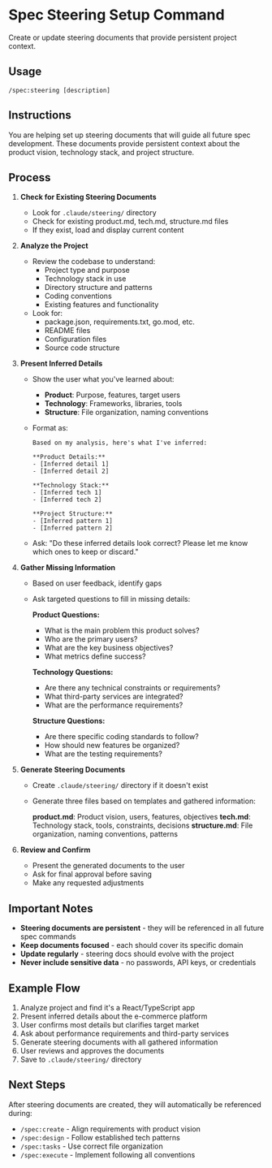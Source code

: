 # Spec Steering Setup Command

Create or update steering documents that provide persistent project context.

## Usage

```
/spec:steering [description]
```

## Instructions

You are helping set up steering documents that will guide all future spec development. These documents provide persistent context about the product vision, technology stack, and project structure.

## Process

1. **Check for Existing Steering Documents**
   - Look for `.claude/steering/` directory
   - Check for existing product.md, tech.md, structure.md files
   - If they exist, load and display current content

2. **Analyze the Project**
   - Review the codebase to understand:
     - Project type and purpose
     - Technology stack in use
     - Directory structure and patterns
     - Coding conventions
     - Existing features and functionality
   - Look for:
     - package.json, requirements.txt, go.mod, etc.
     - README files
     - Configuration files
     - Source code structure

3. **Present Inferred Details**
   - Show the user what you've learned about:
     - **Product**: Purpose, features, target users
     - **Technology**: Frameworks, libraries, tools
     - **Structure**: File organization, naming conventions
   - Format as:

     ```
     Based on my analysis, here's what I've inferred:

     **Product Details:**
     - [Inferred detail 1]
     - [Inferred detail 2]

     **Technology Stack:**
     - [Inferred tech 1]
     - [Inferred tech 2]

     **Project Structure:**
     - [Inferred pattern 1]
     - [Inferred pattern 2]
     ```

   - Ask: "Do these inferred details look correct? Please let me know which ones to keep or discard."

4. **Gather Missing Information**
   - Based on user feedback, identify gaps
   - Ask targeted questions to fill in missing details:

     **Product Questions:**
     - What is the main problem this product solves?
     - Who are the primary users?
     - What are the key business objectives?
     - What metrics define success?

     **Technology Questions:**
     - Are there any technical constraints or requirements?
     - What third-party services are integrated?
     - What are the performance requirements?

     **Structure Questions:**
     - Are there specific coding standards to follow?
     - How should new features be organized?
     - What are the testing requirements?

5. **Generate Steering Documents**
   - Create `.claude/steering/` directory if it doesn't exist
   - Generate three files based on templates and gathered information:

     **product.md**: Product vision, users, features, objectives
     **tech.md**: Technology stack, tools, constraints, decisions
     **structure.md**: File organization, naming conventions, patterns

6. **Review and Confirm**
   - Present the generated documents to the user
   - Ask for final approval before saving
   - Make any requested adjustments

## Important Notes

- **Steering documents are persistent** - they will be referenced in all future spec commands
- **Keep documents focused** - each should cover its specific domain
- **Update regularly** - steering docs should evolve with the project
- **Never include sensitive data** - no passwords, API keys, or credentials

## Example Flow

1. Analyze project and find it's a React/TypeScript app
2. Present inferred details about the e-commerce platform
3. User confirms most details but clarifies target market
4. Ask about performance requirements and third-party services
5. Generate steering documents with all gathered information
6. User reviews and approves the documents
7. Save to `.claude/steering/` directory

## Next Steps

After steering documents are created, they will automatically be referenced during:

- `/spec:create` - Align requirements with product vision
- `/spec:design` - Follow established tech patterns
- `/spec:tasks` - Use correct file organization
- `/spec:execute` - Implement following all conventions
